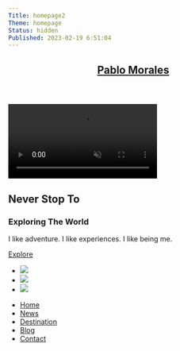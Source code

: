 ```yaml
---
Title: homepage2
Theme: homepage
Status: hidden
Published: 2023-02-19 6:51:04
---
```

 <!-- Video Source -->
  <!-- https://www.pexels.com/video/aerial-view-of-beautiful-resort-2169880/ -->
  <section class="showcase">
    <header>
      <h2 class="logo"><a href="/">Pablo Morales</a></h2>
      <div class="toggle"></div>
    </header>
    <video src="https://korea.lifeofpablo.com/media/video/soccer-game.mov#t=0.1" muted loop autoplay></video>
    <div class="overlay"></div>
    <div class="text">
      <h2>Never Stop To </h2> 
      <h3>Exploring The World</h3>
      <p>I like adventure. I like experiences. I like being me.</p>
      <a href="#">Explore</a>
    </div>
    <ul class="social">
      <li><a href="#"><img src="https://i.ibb.co/x7P24fL/facebook.png"></a></li>
      <li><a href="#"><img src="https://i.ibb.co/Wnxq2Nq/twitter.png"></a></li>
      <li><a href="#"><img src="https://i.ibb.co/ySwtH4B/instagram.png"></a></li>
    </ul>
  </section>
  <div class="menu">
    <ul>
      <li><a href="#">Home</a></li>
      <li><a href="#">News</a></li>
      <li><a href="#">Destination</a></li>
      <li><a href="#">Blog</a></li>
      <li><a href="#">Contact</a></li>
    </ul>
  </div>
